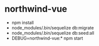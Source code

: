 # northwind-vue
* npm install
* node_modules/.bin/sequelize db:migrate
* node_modules/.bin/sequelize db:seed:all
* DEBUG=northwind-vue:* npm start